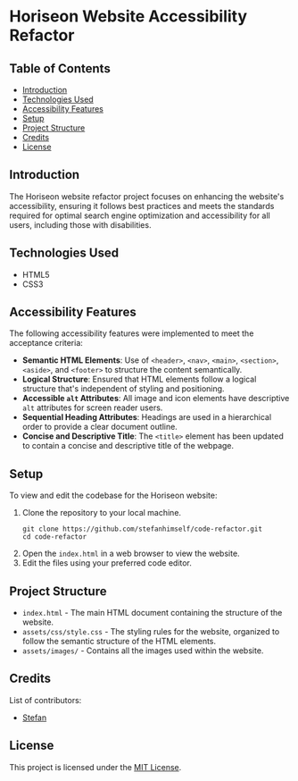# Horiseon Website Accessibility Refactor

## Table of Contents
- [Introduction](#introduction)
- [Technologies Used](#technologies-used)
- [Accessibility Features](#accessibility-features)
- [Setup](#setup)
- [Project Structure](#project-structure)
- [Credits](#credits)
- [License](#license)

## Introduction
The Horiseon website refactor project focuses on enhancing the website's accessibility, ensuring it follows best practices and meets the standards required for optimal search engine optimization and accessibility for all users, including those with disabilities.

## Technologies Used
- HTML5
- CSS3

## Accessibility Features
The following accessibility features were implemented to meet the acceptance criteria:
- **Semantic HTML Elements**: Use of `<header>`, `<nav>`, `<main>`, `<section>`, `<aside>`, and `<footer>` to structure the content semantically.
- **Logical Structure**: Ensured that HTML elements follow a logical structure that's independent of styling and positioning.
- **Accessible `alt` Attributes**: All image and icon elements have descriptive `alt` attributes for screen reader users.
- **Sequential Heading Attributes**: Headings are used in a hierarchical order to provide a clear document outline.
- **Concise and Descriptive Title**: The `<title>` element has been updated to contain a concise and descriptive title of the webpage.

## Setup
To view and edit the codebase for the Horiseon website:
1. Clone the repository to your local machine.
    ```
    git clone https://github.com/stefanhimself/code-refactor.git
    cd code-refactor
    ```
2. Open the `index.html` in a web browser to view the website.
3. Edit the files using your preferred code editor.

## Project Structure
- `index.html` - The main HTML document containing the structure of the website.
- `assets/css/style.css` - The styling rules for the website, organized to follow the semantic structure of the HTML elements.
- `assets/images/` - Contains all the images used within the website.

## Credits
List of contributors:
- [Stefan](https://github.com/stefanhimself)

## License
This project is licensed under the [MIT License](LICENSE.md).
